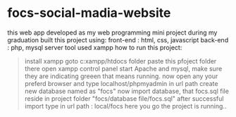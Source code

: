 # focs-social-madia-website
this web app developed as my web programming mini project during my graduation
built this project using:
 front-end : html, css, javascript
 back-end : php, mysql
 server tool used xampp
how to run this project:
  > install xampp
  > goto c:xampp/htdocs folder
  > paste this pfoject folder there
  > open xampp control panel
  > start Apache and mysql, make sure they are indicating greeen that means running.
  > now open any your preferd browser and type localhost/phpmyadmin in url path
  > create new database named as "focs"
  > now import database, that focs.sql file reside in project folder "focs/database file/focs.sql"
  > after successful import type in url path : local/focs here you go the project is running..
